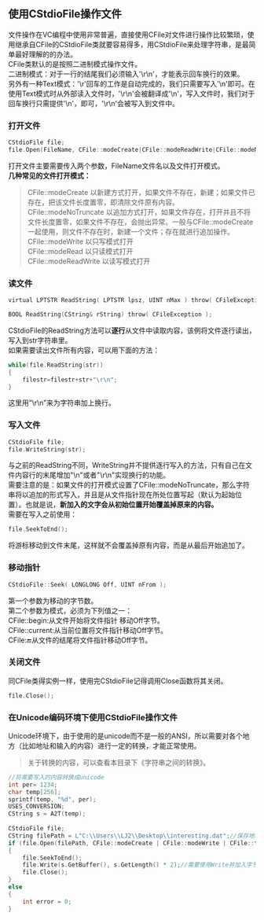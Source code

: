 ## 使用CStdioFile操作文件
文件操作在VC编程中使用非常普遍，直接使用CFile对文件进行操作比较繁琐，使用继承自CFile的CStdioFile类就要容易得多，用CStdioFile来处理字符串，是最简单最好理解的的办法。    
CFile类默认的是按照二进制模式操作文件。   
二进制模式：对于一行的结尾我们必须输入'\r\n'，才能表示回车换行的效果。   
另外有一种Text模式：'\r'回车的工作是自动完成的，我们只需要写入'\n'即可。在使用Text模式时从外部读入文件时，'\r\n'会被翻译成'\n'，写入文件时，我们对于回车换行只需提供'\n'，即可，'\r\n'会被写入到文件中。    
### 打开文件
```c
CStdioFile file;   
file.Open(FileName, CFile::modeCreate|CFile::modeReadWrite|CFile::modeNoTruncate);    
```   
打开文件主要需要传入两个参数，FileName文件名以及文件打开模式。   
**几种常见的文件打开模式：**   
> CFile::modeCreate 以新建方式打开，如果文件不存在，新建；如果文件已存在，把该文件长度置零，即清除文件原有内容。   
CFile::modeNoTruncate 以追加方式打开，如果文件存在，打开并且不将文件长度置零，如果文件不存在，会抛出异常。一般与CFile::modeCreate 一起使用，则文件不存在时，新建一个文件；存在就进行追加操作。   
CFile::modeWrite 以只写模式打开    
CFile::modeRead 以只读模式打开    
CFile::modeReadWrite 以读写模式打开    
  
### 读文件
```c   
virtual LPTSTR ReadString( LPTSTR lpsz, UINT nMax ) throw( CFileException );    

BOOL ReadString(CString& rString) throw( CFileException );    
```   
CStdioFile的ReadString方法可以**逐行**从文件中读取内容，该例将文件逐行读出，写入到str字符串里。   
如果需要读出文件所有内容，可以用下面的方法：   
```c
while(file.ReadString(str))      
{    
    filestr=filestr+str+"\r\n";     
}     
```   
这里用”\r\n”来为字符串加上换行。    
### 写入文件
```c
CStdioFile file;  
file.WriteString(str);   
```   
与之前的ReadString不同，WriteString并不提供逐行写入的方法，只有自己在文件内容行的末尾增加"\n"或者"\r\n"实现换行的功能。    
需要注意的是：如果文件的打开模式设置了CFile::modeNoTruncate，那么字符串将以追加的形式写入，并且是从文件指针现在所处位置写起（默认为起始位置）。也就是说，**新加入的文字会从初始位置开始覆盖掉原来的内容。**    
需要在写入之前使用：  
```c
file.SeekToEnd();   
```   
将游标移动到文件末尾，这样就不会覆盖掉原有内容，而是从最后开始追加了。   
### 移动指针
```c
CStdioFile::Seek( LONGLONG Off, UINT nFrom );   
```    
第一个参数为移动的字节数。   
第二个参数为模式，必须为下列值之一：   
CFile::begin:从文件开始将文件指针 移动Off字节。   
CFile::current:从当前位置将文件指针移动Off字节。  
CFile::end:从文件的结尾将文件指针移动Off字节。    
### 关闭文件
同CFile类得实例一样，使用完CStdioFile记得调用Close函数将其关闭。   
```c
file.Close();   
```
### 在Unicode编码环境下使用CStdioFile操作文件
Unicode环境下，由于使用的是unicode而不是一般的ANSI，所以需要对各个地方（比如地址和输入的内容）进行一定的转换，才能正常使用。   
> 关于转换的内容，可以查看本目录下《字符串之间的转换》。   
```c
//将需要写入的内容转换成unicode   
int per= 1234;   
char temp[256];   
sprintf(temp, "%d", per);   
USES_CONVERSION;   
CString s = A2T(temp);  
 
CStdioFile file;    
CString filePath = L"C:\\Users\\LJ2\\Desktop\\interesting.dat";//保存地址也使用unicode         
if (file.Open(filePath, CFile::modeCreate | CFile::modeWrite | CFile::typeBinary | CFile::modeNoTruncate))    
{   
	file.SeekToEnd();   
	file.Write(s.GetBuffer(), s.GetLength() * 2);//需要使用Write并加入字节数，而不是之前的WriteString函数    
	file.Close();   
}   
else   
{   
	int error = 0;   
}    
```    